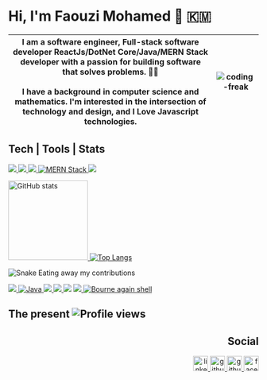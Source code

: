 # Hi, I'm Faouzi Mohamed 👋  :comoros:  
<!--![CS student](https://raw.githubusercontent.com/faouziMohamed/faouzimohamed/master/pictures/faouzimohamed-rabat2020.jpg)-->


|I am a software engineer, Full-stack software developer ReactJs/DotNet Core/Java/MERN Stack developer with a passion for building software that solves problems. 🦹‍♂️ <br/><br/>  I have a background in computer science and mathematics. I'm interested in the intersection of technology and design, and I Love Javascript technologies. | <img alt="coding-freak" src="https://user-images.githubusercontent.com/57812398/157214010-009bc90b-4684-4e07-9a96-5b57b6b42b3e.gif"  />|
|-----------|------------------| 
 
## Tech | Tools | Stats
<!-- Framworks -->

<p align='left'>
    <a href='https://www.qt.io/'>
        <img src='https://img.shields.io/badge/Qt5%20(c++)-012a4a.svg?&style=for-the-badge&logo=Qt&logoColor=green' />
    </a>
    <a href='https://dotnet.microsoft.com/en-us/'>
      <img src="https://img.shields.io/badge/DotNet-592c8c.svg?&style=for-the-badge&logo=dotnet&logoColor=white" /> 
    </a>
    <a href='https://www.microsoft.com/en-gb/sql-server'>
      <img src="https://img.shields.io/badge/SQLSERVER-a32224.svg?&style=for-the-badge" /> 
    </a>
    <a href='https://www.mongodb.com/mern-stack'>
      <img src="https://img.shields.io/badge/MERN_STACK-2b1348.svg?&style=for-the-badge&logo=react&logoColor=fff" alt="MERN Stack">
    </a>
    <a href='https://www.mysql.com/'>
        <img src="https://img.shields.io/badge/mysql-135e79.svg?&style=for-the-badge&logo=mysql&logoColor=fff"/>
    </a>
</p>

<!-- Github stats -->

<p align="left">
    <a href="https://github.com/anuraghazra/github-readme-stats">
      <img src="https://readmee-stats.vercel.app/api?username=faouzimohamed&theme=dark&show_icons=true&&cache_seconds=1900&count_private=true" alt="GitHub stats" height="160" />  
    </a>
    <a href="https://github.com/anuraghazra/github-readme-stats">
      <img src="https://readmee-stats.vercel.app/api/top-langs/?username=faouzimohamed&count_private=true&hide=css,html,jupyter+notebook&theme=dark&layout=compact&langs_count=6" alt="Top Langs" heigth="160" />
    </a>
</p>

![Snake Eating away my contributions](https://github.com/faouziMohamed/faouzimohamed/blob/output/github-contribution-grid-snake.gif)

<!--Some languages-->
<p align="left">
    <a href="https://docs.microsoft.com/en-us/dotnet/csharp/">
     <img src="https://img.shields.io/badge/csharp-4f44c0.svg?&style=for-the-badge&logo=csharp&logoColor=white"/>
    </a>
    <a href='https://www.oracle.com/java/'>
     <img src="https://img.shields.io/badge/java-ffe66d.svg?&style=for-the-badge&logo=java&logoColor=darkred" alt="Java">
   </a>
     <a href="https://www.javascript.com/">
      <img src="https://img.shields.io/badge/javascript%20-%23323330.svg?&style=for-the-badge&logo=javascript&logoColor=%23F7DF1E"/>
    </a>
    <a href="https://www.typescriptlang.org/">
      <img src="https://img.shields.io/badge/Typescript-fffff0.svg?&style=for-the-badge&logo=typescript&logoColor=0f24c0"/>
    </a>
    <a href="https://www.python.org/"><img src="https://img.shields.io/badge/python%20-%2314354C.svg?&style=for-the-badge&logo=python&logoColor=white"/></a>
    <a href="https://sass-lang.com/"><img src="https://img.shields.io/badge/sass-f0345a.svg?&style=for-the-badge&logo=sass&logoColor=white"/> </a>
    <a href="https://www.gnu.org/software/bash/"><img src="https://img.shields.io/badge/shell_script-233d4d.svg?&style=for-the-badge&logo=gnu-bash&logoColor=white" alt="Bourne again shell"></a>
    
</p>


## The present  <img src="https://gpvc.arturio.dev/faouzimohamed" alt="Profile views"/></a>

<h2 align='right'> Social </h2>
<p align="right">
    <a href="https://www.linkedin.com/in/mohamed-faouzi/">
        <img src='https://cdn.icon-icons.com/icons2/2351/PNG/512/logo_linkedin_icon_143191.png' alt='linkedin' height='30'>
    </a>
    <a href="https://github.com/faouziMohamed">
        <img src='https://cdn.icon-icons.com/icons2/2351/PNG/128/logo_github_icon_143196.png' alt='github' height='30'>
    </a>
    <a href="https://twitter.com/fz_faouzi">
        <img src='https://cdn.icon-icons.com/icons2/2351/PNG/128/logo_twitter_bird_icon_143203.png' alt='github gist' height='30'>
    </a>
    <a href="https://www.facebook.com/faouzi.mohamed.97">
        <img src='https://cdn.icon-icons.com/icons2/2351/PNG/128/logo_facebook_icon_143184.png' alt='facebook' height='30'>
    </a>
</p>
